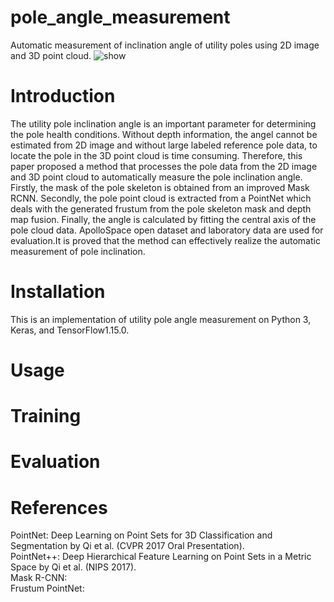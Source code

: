 # pole_angle_measurement
Automatic measurement of inclination angle of utility poles using 2D image and 3D point cloud.
![show](https://user-images.githubusercontent.com/87463009/214590473-7c317338-13c2-49f3-b85b-d7b5ac819b88.jpg)



# Introduction
The utility pole inclination angle is an important parameter for determining the pole health conditions. Without depth information, the angel cannot be estimated from 2D image and without large labeled reference pole data, to locate the pole in the 3D point cloud is time consuming. Therefore, this paper proposed a method that processes the pole data from the 2D image and 3D point cloud to automatically measure the pole inclination angle. Firstly, the mask of the pole skeleton is obtained from an improved Mask RCNN. Secondly, the pole point cloud is extracted from a PointNet which deals with the generated frustum from the pole skeleton mask and depth map fusion. Finally, the angle is calculated by fitting the central axis of the pole cloud data. ApolloSpace open dataset and laboratory data are used for evaluation.It is proved that the method can effectively realize the automatic measurement of pole inclination.
# Installation
This is an implementation of utility pole angle measurement on Python 3, Keras, and TensorFlow1.15.0. 
# Usage
# Training
# Evaluation
# References
PointNet: Deep Learning on Point Sets for 3D Classification and Segmentation by Qi et al. (CVPR 2017 Oral Presentation).   
PointNet++: Deep Hierarchical Feature Learning on Point Sets in a Metric Space by Qi et al. (NIPS 2017).   
Mask R-CNN:  
Frustum PointNet:
